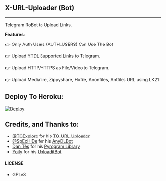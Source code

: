 ## X-URL-Uploader (Bot)
---

Telegram RoBot to Upload Links.

**Features**:

👉 Only Auth Users (AUTH_USERS) Can Use The Bot

👉 Upload [YTDL Supported Links](https://ytdl-org.github.io/youtube-dl/supportedsites.html) to Telegram.

👉 Upload HTTP/HTTPS as File/Video to Telegram.

👉 Upload Mediafire, Zippyshare, Hxfile, Anonfiles, Antfiles URL using LK21


## Deploy To Heroku:
[![Deploy](https://www.herokucdn.com/deploy/button.svg)](https://heroku.com/deploy?template=https://github.com/kalanakt/Url-Uploader-TG)

## Credits, and Thanks to:

* [@TGExplore](https://t.me/ViruZs) for his [TG-URL-Uploader](https://github.com/TGExplore/TG-URL-Uploader)
* [@SpEcHlDe](https://t.me/ThankTelegram) for his [AnyDLBot](https://telegram.dog/AnyDLBot)
* [Dan Tès](https://t.me/haskell) for his [Pyrogram Library](https://github.com/pyrogram/pyrogram)
* [Yoily](https://t.me/YoilyL) for his [UploaditBot](https://telegram.dog/UploaditBot)

#### LICENSE
- GPLv3
